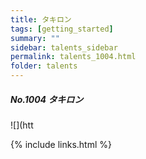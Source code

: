 ```yaml
---
title: タキロン
tags: [getting_started]
summary: ""
sidebar: talents_sidebar
permalink: talents_1004.html
folder: talents
---
```



##### No.1004 タキロン  

![](htt





{% include links.html %}
